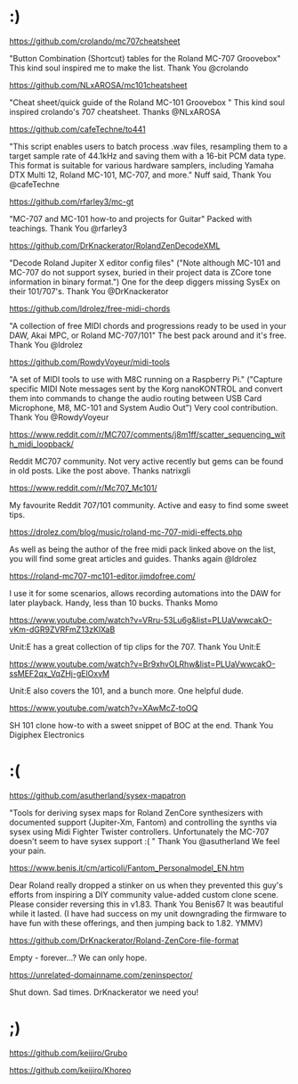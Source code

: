 # :)

https://github.com/crolando/mc707cheatsheet

"Button Combination (Shortcut) tables for the Roland MC-707 Groovebox" This kind soul inspired me to make the list. Thank You @crolando

https://github.com/NLxAROSA/mc101cheatsheet

"Cheat sheet/quick guide of the Roland MC-101 Groovebox " This kind soul inspired crolando's 707 cheatsheet. Thanks @NLxAROSA

https://github.com/cafeTechne/to441

"This script enables users to batch process .wav files, resampling them to a target sample rate of 44.1kHz and saving them with a 16-bit PCM data type. This format is suitable for various hardware samplers, including Yamaha DTX Multi 12, Roland MC-101, MC-707, and more." Nuff said, Thank You @cafeTechne

https://github.com/rfarley3/mc-gt

"MC-707 and MC-101 how-to and projects for Guitar" Packed with teachings. Thank You @rfarley3

https://github.com/DrKnackerator/RolandZenDecodeXML

"Decode Roland Jupiter X editor config files" ("Note although MC-101 and MC-707 do not support sysex, buried in their project data is ZCore tone information in binary format.") One for the deep diggers missing SysEx on their 101/707's. Thank You @DrKnackerator

https://github.com/ldrolez/free-midi-chords

"A collection of free MIDI chords and progressions ready to be used in your DAW, Akai MPC, or Roland MC-707/101" The best pack around and it's free. Thank You @ldrolez

https://github.com/RowdyVoyeur/midi-tools

"A set of MIDI tools to use with M8C running on a Raspberry Pi." ("Capture specific MIDI Note messages sent by the Korg nanoKONTROL and convert them into commands to change the audio routing between USB Card Microphone, M8, MC-101 and System Audio Out") Very cool contribution. Thank You @RowdyVoyeur

https://www.reddit.com/r/MC707/comments/j8m1ff/scatter_sequencing_with_midi_loopback/

Reddit MC707 community. Not very active recently but gems can be found in old posts. Like the post above. Thanks natrixgli

https://www.reddit.com/r/Mc707_Mc101/

My favourite Reddit 707/101 community. Active and easy to find some sweet tips.

https://drolez.com/blog/music/roland-mc-707-midi-effects.php

As well as being the author of the free midi pack linked above on the list, you will find some great articles and guides. Thanks again @ldrolez

https://roland-mc707-mc101-editor.jimdofree.com/

I use it for some scenarios, allows recording automations into the DAW for later playback. Handy, less than 10 bucks. Thanks Momo

https://www.youtube.com/watch?v=VRru-53Lu6g&list=PLUaVwwcakO-vKm-dGR9ZVRFmZ13zKlXaB

Unit:E has a great collection of tip clips for the 707. Thank You Unit:E

https://www.youtube.com/watch?v=Br9xhvOLRhw&list=PLUaVwwcakO-ssMEF2qx_VqZHj-gElOxvM

Unit:E also covers the 101, and a bunch more. One helpful dude.

https://www.youtube.com/watch?v=XAwMcZ-toOQ

SH 101 clone how-to with a sweet snippet of BOC at the end. Thank You Digiphex Electronics



# :(

https://github.com/asutherland/sysex-mapatron

"Tools for deriving sysex maps for Roland ZenCore synthesizers with documented support (Jupiter-Xm, Fantom) and controlling the synths via sysex using Midi Fighter Twister controllers. Unfortunately the MC-707 doesn't seem to have sysex support :( " Thank You @asutherland We feel your pain.

https://www.benis.it/cm/articoli/Fantom_Personalmodel_EN.htm

Dear Roland really dropped a stinker on us when they prevented this guy's efforts from inspiring a DIY community value-added custom clone scene. Please consider reversing this in v1.83. Thank You Benis67 It was beautiful while it lasted. (I have had success on my unit downgrading the firmware to have fun with these offerings, and then jumping back to 1.82. YMMV)

https://github.com/DrKnackerator/Roland-ZenCore-file-format

Empty - forever...? We can only hope.

https://unrelated-domainname.com/zeninspector/

Shut down. Sad times. DrKnackerator we need you!



# ;)

https://github.com/keijiro/Grubo

https://github.com/keijiro/Khoreo
